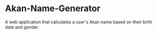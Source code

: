 # Akan-Name-Generator
A web application that calculates a user's Akan name based on their birth date and gender.
